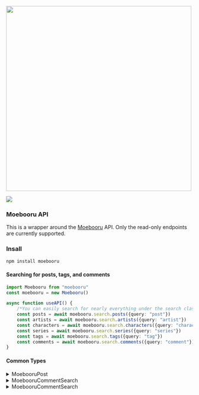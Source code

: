<div align="left">
  <p>
    <img src="https://moebooru.moe/assets/purple/logo.png" width="500" />
  </p>
  <p>
    <a href="https://nodei.co/npm/moebooru/"><img src="https://nodei.co/npm/moebooru.png" /></a>
  </p>
</div>

### Moebooru API

This is a wrapper around the [Moebooru](https://moebooru.moe) API. Only the read-only endpoints are currently supported.

### Insall
```ts
npm install moebooru
```

#### Searching for posts, tags, and comments
```ts
import Moebooru from "moebooru"
const moebooru = new Moebooru()

async function useAPI() {
    /*You can easily search for nearly everything under the search class.*/
    const posts = await moebooru.search.posts({query: "post"})
    const artists = await moebooru.search.artists({query: "artist"})
    const characters = await moebooru.search.characters({query: "characters"})
    const series = await moebooru.search.series({query: "series"})
    const tags = await moebooru.search.tags({query: "tag"})
    const comments = await moebooru.search.comments({query: "comment"})
}
```

#### Common Types

<details>
<summary>MoebooruPost</summary>

```ts
export interface MoebooruPost {
    postID: number
    uploader: string | null
    updater: string | null
    type: MoebooruType
    restrict: MoebooruRestrict
    style: MoebooruStyle
    thirdParty: boolean
    drawn: string
    uploadDate: string
    updatedDate: string
    title: string
    translatedTitle: string
    artist: string
    link: string
    commentary: string
    translatedCommentary: string
    images: MoebooruImage[]
    tags: string[],
    favoriteCount: string
    cutenessAvg: string   
}

```
</details>

<details>
<summary>MoebooruCommentSearch</summary>

```ts
export interface MoebooruCommentSearch {
    commentID: number
    postID: number
    username: string
    comment: string
    postDate: string
    editedDate: string
    image: string | null
    post: MoebooruMiniPost
}
```
</details>

<details>
<summary>MoebooruCommentSearch</summary>

```ts
export interface MoebooruTagSearch {
    tag: string
    type: MoebooruTagType
    image: string | null
    description: string | null
    aliases: string[]
    postCount: string
    imageCount: string
    aliasCount: string
}
```
</details>
